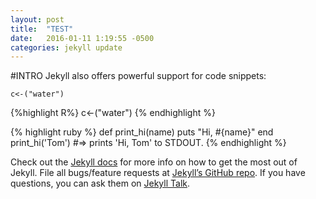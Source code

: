 ```yaml
---
layout: post
title:  "TEST"
date:   2016-01-11 1:19:55 -0500
categories: jekyll update
---
```


#INTRO
Jekyll also offers powerful support for code snippets:

```
c<-("water")
```

{%highlight R%}
c<-("water")
{% endhighlight %}


{% highlight ruby %}
def print_hi(name)
  puts "Hi, #{name}"
end
print_hi('Tom')
#=> prints 'Hi, Tom' to STDOUT.
{% endhighlight %}

Check out the [Jekyll docs][jekyll-docs] for more info on how to get the most out of Jekyll. File all bugs/feature requests at [Jekyll’s GitHub repo][jekyll-gh]. If you have questions, you can ask them on [Jekyll Talk][jekyll-talk].

[jekyll-docs]: http://jekyllrb.com/docs/home
[jekyll-gh]:   https://github.com/jekyll/jekyll
[jekyll-talk]: https://talk.jekyllrb.com/
